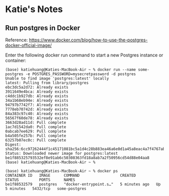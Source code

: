 # Katie's Notes

## Run postgres in Docker

Reference: https://www.docker.com/blog/how-to-use-the-postgres-docker-official-image/

Enter the following docker run command to start a new Postgres instance or container: 

```
(base) katiehuang@Katies-MacBook-Air ~ % docker run --name some-postgres -e POSTGRES_PASSWORD=mysecretpassword -d postgres
Unable to find image 'postgres:latest' locally
latest: Pulling from library/postgres
ebc3dc5a2d72: Already exists 
3911649e4bca: Already exists 
c4ddc1b927db: Already exists 
34a1b68eb94e: Already exists 
94797b7742f7: Already exists 
7778eb70742d: Already exists 
84a383c97c40: Already exists 
56567f60de78: Already exists 
3663d28ad11d: Pull complete 
1ac7d1542da0: Pull complete 
0abcab7ee629: Pull complete 
b4a505fe257b: Pull complete 
63257b07ec0c: Pull complete 
Digest: sha256:6cc97262444f1c45171081bc5a1d4c28b883ea46a6e0d1a45a8eac4a7f4767ab
Status: Downloaded newer image for postgres:latest
be1f885325793532ef8e91ab6c50308363fd18a8ab7a2f50956cd54d88e04aa8
(base) katiehuang@Katies-MacBook-Air ~ % 
```

```
(base) katiehuang@Katies-MacBook-Air ~ % docker ps
CONTAINER ID   IMAGE      COMMAND                  CREATED         STATUS         PORTS      NAMES
be1f88532579   postgres   "docker-entrypoint.s…"   5 minutes ago   Up 5 minutes   5432/tcp   some-postgres
```
